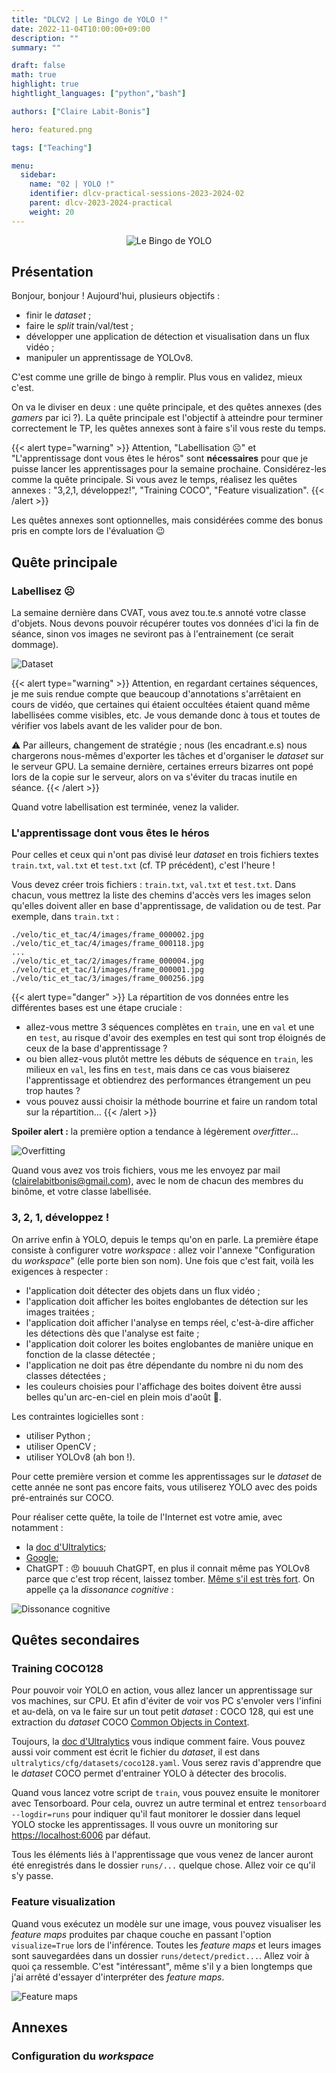 ```yaml
---
title: "DLCV2 | Le Bingo de YOLO !"
date: 2022-11-04T10:00:00+09:00
description: ""
summary: ""

draft: false
math: true 
highlight: true
hightlight_languages: ["python","bash"]

authors: ["Claire Labit-Bonis"]

hero: featured.png

tags: ["Teaching"]

menu:
  sidebar:
    name: "02 | YOLO !"
    identifier: dlcv-practical-sessions-2023-2024-02
    parent: dlcv-2023-2024-practical
    weight: 20
---
```

<center>

![Le Bingo de YOLO](images/le_bingo_de_yolo_v2.png)

</center>

## Présentation

Bonjour, bonjour ! Aujourd'hui, plusieurs objectifs :
* finir le *dataset* ;
* faire le *split* train/val/test ;
* développer une application de détection et visualisation dans un flux vidéo ;
* manipuler un apprentissage de YOLOv8.

C'est comme une grille de bingo à remplir. Plus vous en validez, mieux c'est.

On va le diviser en deux : une quête principale, et des quêtes annexes (des *gamers* par ici ?). La quête principale est l'objectif à atteindre pour terminer correctement le TP, les quêtes annexes sont à faire s'il vous reste du temps.

{{< alert type="warning" >}}
Attention, "Labellisation :frowning_face:" et "L'apprentissage dont vous êtes le héros" sont **nécessaires** pour que je puisse lancer les apprentissages pour la semaine prochaine. Considérez-les comme la quête principale. Si vous avez le temps, réalisez les quêtes annexes : "3,2,1, développez!", "Training COCO", "Feature visualization". 
{{< /alert >}}

Les quêtes annexes sont optionnelles, mais considérées comme des bonus pris en compte lors de l'évaluation :wink: 

## Quête principale
### Labellisez :frowning_face:

La semaine dernière dans CVAT, vous avez tou.te.s annoté votre classe d'objets. Nous devons pouvoir récupérer toutes vos données d'ici la fin de séance, sinon vos images ne seviront pas à l'entrainement (ce serait dommage). 

![Dataset](images/dataset_cvat.png)

{{< alert type="warning" >}}
Attention, en regardant certaines séquences, je me suis rendue compte que beaucoup d'annotations s'arrêtaient en cours de vidéo, que certaines qui étaient occultées étaient quand même labellisées comme visibles, etc. 
Je vous demande donc à tous et toutes de vérifier vos labels avant de les valider pour de bon.

:warning: Par ailleurs, changement de stratégie ; nous (les encadrant.e.s) nous chargerons nous-mêmes d'exporter les tâches et d'organiser le *dataset* sur le serveur GPU. La semaine dernière, certaines erreurs bizarres ont popé lors de la copie sur le serveur, alors on va s'éviter du tracas inutile en séance.
{{< /alert >}}

Quand votre labellisation est terminée, venez la valider.

### L'apprentissage dont vous êtes le héros

Pour celles et ceux qui n'ont pas divisé leur *dataset* en trois fichiers textes `train.txt`, `val.txt` et `test.txt` (cf. TP précédent), c'est l'heure ! 

Vous devez créer trois fichiers : `train.txt`, `val.txt` et `test.txt`. Dans chacun, vous mettrez la liste des chemins d'accès vers les images selon qu'elles doivent aller en base d'apprentissage, de validation ou de test. Par exemple, dans `train.txt` :

    ./velo/tic_et_tac/4/images/frame_000002.jpg
    ./velo/tic_et_tac/4/images/frame_000118.jpg
    ...
    ./velo/tic_et_tac/2/images/frame_000004.jpg
    ./velo/tic_et_tac/1/images/frame_000001.jpg
    ./velo/tic_et_tac/3/images/frame_000256.jpg

{{< alert type="danger" >}}
La répartition de vos données entre les différentes bases est une étape cruciale : 
* allez-vous mettre 3 séquences complètes en `train`, une en `val` et une en `test`, au risque d'avoir des exemples en test qui sont trop éloignés de ceux de la base d'apprentissage ?
* ou bien allez-vous plutôt mettre les débuts de séquence en `train`, les milieux en `val`, les fins en `test`, mais dans ce cas vous biaiserez l'apprentissage et obtiendrez des performances étrangement un peu trop hautes ? 
* vous pouvez aussi choisir la méthode bourrine et faire un random total sur la répartition...
{{< /alert >}}

**Spoiler alert :** la première option a tendance à légèrement *overfitter*...

![Overfitting](images/overfitting.png)

Quand vous avez vos trois fichiers, vous me les envoyez par mail (clairelabitbonis@gmail.com), avec le nom de chacun des membres du binôme, et votre classe labellisée.

### 3, 2, 1, développez !

On arrive enfin à YOLO, depuis le temps qu'on en parle. La première étape consiste à configurer votre *workspace* : allez voir l'annexe "Configuration du *workspace*" (elle porte bien son nom). Une fois que c'est fait, voilà les exigences à respecter :
* l'application doit détecter des objets dans un flux vidéo ;
* l'application doit afficher les boites englobantes de détection sur les images traitées ;
* l'application doit afficher l'analyse en temps réel, c'est-à-dire afficher les détections dès que l'analyse est faite ;
* l'application doit colorer les boites englobantes de manière unique en fonction de la classe détectée ;
* l'application ne doit pas être dépendante du nombre ni du nom des classes détectées ; 
* les couleurs choisies pour l'affichage des boites doivent être aussi belles qu'un arc-en-ciel en plein mois d'août :rainbow:.

Les contraintes logicielles sont :
* utiliser Python ;
* utiliser OpenCV ;
* utiliser YOLOv8 (ah bon !).

Pour cette première version et comme les apprentissages sur le *dataset* de cette année ne sont pas encore faits, vous utiliserez YOLO avec des poids pré-entrainés sur COCO. 

Pour réaliser cette quête, la toile de l'Internet est votre amie, avec notamment :
* la [doc d'Ultralytics](https://docs.ultralytics.com);
* [Google](https://www.google.fr);
* ChatGPT : :angry: bouuuh ChatGPT, en plus il connait même pas YOLOv8 parce que c'est trop récent, laissez tomber. [Même s'il est très fort](https://chat.openai.com/share/4c573574-bfad-4b17-a918-9db9fc16f0e1). On appelle ça la _dissonance cognitive_ :

![Dissonance cognitive](images/dissonance_cognitive.png)

## Quêtes secondaires
### Training COCO128
Pour pouvoir voir YOLO en action, vous allez lancer un apprentissage sur vos machines, sur CPU. Et afin d'éviter de voir vos PC s'envoler vers l'infini et au-delà, on va le faire sur un tout petit *dataset* : COCO 128, qui est une extraction du *dataset* COCO  [Common Objects in Context](https://cocodataset.org/#home).

Toujours, la [doc d'Ultralytics](https://docs.ultralytics.com/modes/train/#key-features-of-train-mode) vous indique comment faire. Vous pouvez aussi voir comment est écrit le fichier du *dataset*, il est dans `ultralytics/cfg/datasets/coco128.yaml`. Vous serez ravis d'apprendre que le *dataset* COCO permet d'entrainer YOLO à détecter des brocolis.

Quand vous lancez votre script de `train`, vous pouvez ensuite le monitorer avec Tensorboard. Pour cela, ouvrez un autre terminal et entrez `tensorboard --logdir=runs` pour indiquer qu'il faut monitorer le dossier dans lequel YOLO stocke les apprentissages. Il vous ouvre un monitoring sur [https://localhost:6006](https://localhost:6006) par défaut.

Tous les éléments liés à l'apprentissage que vous venez de lancer auront été enregistrés dans le dossier `runs/...` quelque chose. Allez voir ce qu'il s'y passe.

### Feature visualization
Quand vous exécutez un modèle sur une image, vous pouvez visualiser les *feature maps* produites par chaque couche en passant l'option `visualize=True` lors de l'inférence. Toutes les *feature maps* et leurs images sont sauvegardées dans un dossier `runs/detect/predict...`. Allez voir à quoi ça ressemble. C'est "intéressant", même s'il y a bien longtemps que j'ai arrêté d'essayer d'interpréter des *feature maps*.

![Feature maps](images/stage21_C2f_features.png)

## Annexes
### Configuration du *workspace*
